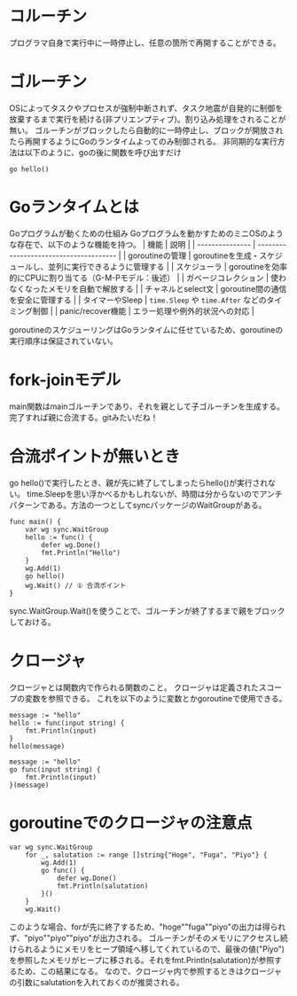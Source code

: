 # コルーチン
プログラマ自身で実行中に一時停止し、任意の箇所で再開することができる。

# ゴルーチン
OSによってタスクやプロセスが強制中断されず、タスク地震が自発的に制御を放棄するまで実行を続ける(非プリエンプティブ)。割り込み処理をされることが無い。
ゴルーチンがブロックしたら自動的に一時停止し、ブロックが開放されたら再開するようにGoのランタイムよってのみ制御される。
非同期的な実行方法は以下のように、goの後に関数を呼び出すだけ
```
go hello()
```

# Goランタイムとは
Goプログラムが動くための仕組み
Goプログラムを動かすためのミニOSのような存在で、以下のような機能を持つ。
| 機能              | 説明                                     |
| --------------- | -------------------------------------- |
| goroutineの管理    | goroutineを生成・スケジュールし、並列に実行できるように管理する   |
| スケジューラ          | goroutineを効率的にCPUに割り当てる（G-M-Pモデル：後述）   |
| ガベージコレクション      | 使わなくなったメモリを自動で解放する                     |
| チャネルとselect文    | goroutine間の通信を安全に管理する                  |
| タイマーやSleep      | `time.Sleep` や `time.After` などのタイミング制御 |
| panic/recover機能 | エラー処理や例外的状況への対応                        |

goroutineのスケジューリングはGoランタイムに任せているため、goroutineの実行順序は保証されていない。

# fork-joinモデル
main関数はmainゴルーチンであり、それを親として子ゴルーチンを生成する。
完了すれば親に合流する。gitみたいだね！

# 合流ポイントが無いとき
go hello()で実行したとき、親が先に終了してしまったらhello()が実行されない。
time.Sleepを思い浮かべるかもしれないが、時間は分からないのでアンチパターンである。方法の一つとしてsyncパッケージのWaitGroupがある。
```
func main() {
    var wg sync.WaitGroup
    hello := func() {
        defer wg.Done()
        fmt.Println("Hello")
    }
    wg.Add(1)
    go hello()
    wg.Wait() // ① 合流ポイント
}
```
sync.WaitGroup.Wait()を使うことで、ゴルーチンが終了するまで親をブロックしておける。

# クロージャ
クロージャとは関数内で作られる関数のこと。
クロージャは定義されたスコープの変数を参照できる。
これを以下のように変数とかgoroutineで使用できる。
```
message := "hello"
hello := func(input string) {
    fmt.Println(input)
}
hello(message)
```

```
message := "hello"
go func(input string) {
    fmt.Println(input)
}(message)
```

# goroutineでのクロージャの注意点
```
var wg sync.WaitGroup
    for _, salutation := range []string{"Hoge", "Fuga", "Piyo"} {
        wg.Add(1)
        go func() {
            defer wg.Done()
            fmt.Println(salutation)
        }()
    }
    wg.Wait()
```
このような場合、forが先に終了するため、"hoge""fuga""piyo"の出力は得られず、"piyo""piyo""piyo"が出力される。
ゴルーチンがそのメモリにアクセスし続けられるようにメモリをヒープ領域へ移してくれているので、最後の値("Piyo")を参照したメモリがヒープに移される。それをfmt.Println(salutation)が参照するため、この結果になる。
なので、クロージャ内で参照するときはクロージャの引数にsalutationを入れておくのが推奨される。